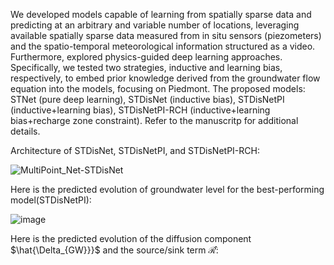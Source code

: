 We developed models capable of learning from spatially sparse data and predicting at an arbitrary and variable number of locations, leveraging available spatially sparse data measured from in situ sensors (piezometers) and the spatio-temporal meteorological information structured as a video.
Furthermore, explored physics-guided deep learning approaches. Specifically, we tested two strategies, inductive and learning bias, respectively, to embed prior knowledge derived from the groundwater flow equation into the models, focusing on Piedmont.
The proposed models: STNet (pure deep learning), STDisNet (inductive bias), STDisNetPI (inductive+learning bias), STDisNetPI-RCH (inductive+learning bias+recharge zone constraint).
Refer to the manuscritp for additional details.

Architecture of STDisNet, STDisNetPI, and STDisNetPI-RCH:

![MultiPoint_Net-STDisNet](https://github.com/user-attachments/assets/8c545100-cd38-4711-bb82-2def27696cd6)

Here is the predicted evolution of groundwater level for the best-performing model(STDisNetPI):

![image](https://drive.google.com/uc?export=view&id=1ruQXoQAd8ZhjnFQAN5VTeoutB2mq4kmz)

Here is the predicted evolution of the diffusion component $\hat{\Delta_{GW}}}$ and the source/sink term $\mathcal{\hat{R}}$:

